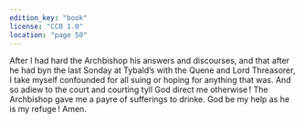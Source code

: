 ```yaml
---
edition_key: "book"
license: "CC0 1.0"
location: "page 50"
---
```

After I had
hard the Archbishop his answers and discourses, and that after he
had byn the last Sonday at Tybald’s with the Quene and Lord
Threasorer, I take myself confounded for all suing or hoping for
anything that was. And so adiew to the court and courting tyll
God direct me otherwise ! The Archbishop gave me a payre of
sufferings to drinke. God be my help as he is my refuge ! Amen.
